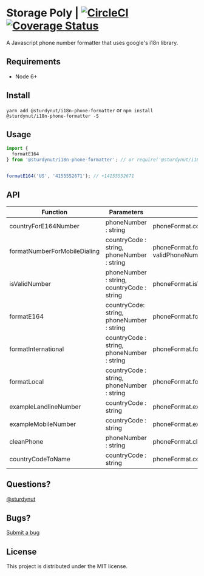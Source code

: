 # Storage Poly | [![CircleCI](https://circleci.com/gh/sturdynut/i18n-phone-formatter/tree/master.svg?style=svg&circle-token=c75d9cef31f5d841ff8201af2923ade3e7500602)](https://circleci.com/gh/sturdynut/i18n-phone-formatter/tree/master) [![Coverage Status](https://coveralls.io/repos/github/sturdynut/i18n-phone-formatter/badge.svg?branch=master)](https://coveralls.io/github/sturdynut/i18n-phone-formatter?branch=master)

A Javascript phone number formatter that uses google's i18n library.

## Requirements

* Node 6+

## Install

`yarn add @sturdynut/i18n-phone-formatter` or `npm install @sturdynut/i18n-phone-formatter -S`

## Usage

```javascript
import {
  formatE164
} from '@sturdynut/i18n-phone-formatter'; // or require('@sturdynut/i18n-phone-formatter')


formatE164('US', '4155552671'); // +14155552671

```

## API

| Function                     	| Parameters                                 	| Example                                                                  	|   	|   	|
|------------------------------	|--------------------------------------------	|--------------------------------------------------------------------------	|---	|---	|
| countryForE164Number         	| phoneNumber : string                       	| phoneFormat.countryForE164Number(validInternationalPhoneNumber);         	|   	|   	|
| formatNumberForMobileDialing 	| countryCode : string, phoneNumber : string 	| phoneFormat.formatNumberForMobileDialing(countryCode, validPhoneNumber); 	|   	|   	|
| isValidNumber                	| phoneNumber : string, countryCode : string 	| phoneFormat.isValidNumber(validPhoneNumber, countryCode);                	|   	|   	|
| formatE164                   	| countryCode: string, phoneNumber : string  	| phoneFormat.formatE164(countryCode, validPhoneNumber);                   	|   	|   	|
| formatInternational          	| countryCode : string, phoneNumber : string 	| phoneFormat.formatInternational(countryCode, validPhoneNumber);          	|   	|   	|
| formatLocal                  	| countryCode : string, phoneNumber : string 	| phoneFormat.formatLocal(countryCode, validPhoneNumber);                  	|   	|   	|
| exampleLandlineNumber        	| countryCode : string                       	| phoneFormat.exampleLandlineNumber(countryCode);                          	|   	|   	|
| exampleMobileNumber          	| countryCode : string                       	| phoneFormat.exampleMobileNumber(countryCode);                            	|   	|   	|
| cleanPhone                   	| phoneNumber : string                       	| phoneFormat.cleanPhone(validPhoneNumber);                                	|   	|   	|
| countryCodeToName            	| countryCode : string                       	| phoneFormat.countryCodeToName(countryCode);                              	|   	|   	|



## Questions?

[@sturdynut](https://twitter.com/sturdynut)

## Bugs?

[Submit a bug](https://github.com/sturdynut/i18n-phone-formatter/issues)

## License

This project is distributed under the MIT license.